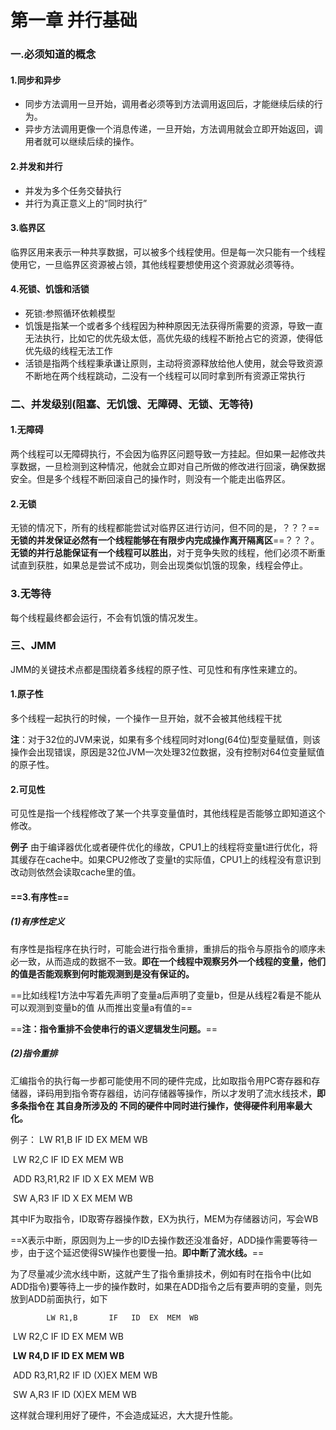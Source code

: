 # 第一章 并行基础

### 一.必须知道的概念

#### 1.同步和异步

* 同步方法调用一旦开始，调用者必须等到方法调用返回后，才能继续后续的行为。
* 异步方法调用更像一个消息传递，一旦开始，方法调用就会立即开始返回，调用者就可以继续后续的操作。

#### 2.并发和并行

* 并发为多个任务交替执行
* 并行为真正意义上的“同时执行”

#### 3.临界区

临界区用来表示一种共享数据，可以被多个线程使用。但是每一次只能有一个线程使用它，一旦临界区资源被占领，其他线程要想使用这个资源就必须等待。

#### 4.死锁、饥饿和活锁

* 死锁:参照循环依赖模型
* 饥饿是指某一个或者多个线程因为种种原因无法获得所需要的资源，导致一直无法执行，比如它的优先级太低，高优先级的线程不断抢占它的资源，使得低优先级的线程无法工作
* 活锁是指两个线程秉承谦让原则，主动将资源释放给他人使用，就会导致资源不断地在两个线程跳动，二没有一个线程可以同时拿到所有资源正常执行

### 二、并发级别(阻塞、无饥饿、无障碍、无锁、无等待)

#### 1.无障碍

两个线程可以无障碍执行，不会因为临界区问题导致一方挂起。但如果一起修改共享数据，一旦检测到这种情况，他就会立即对自己所做的修改进行回滚，确保数据安全。但是多个线程不断回滚自己的操作时，则没有一个能走出临界区。

#### 2.无锁

无锁的情况下，所有的线程都能尝试对临界区进行访问，但不同的是，？？？==**无锁的并发保证必然有一个线程能够在有限步内完成操作离开隔离区**==？？？。**无锁的并行总能保证有一个线程可以胜出**，对于竞争失败的线程，他们必须不断重试直到获胜，如果总是尝试不成功，则会出现类似饥饿的现象，线程会停止。

### 3.无等待

每个线程最终都会运行，不会有饥饿的情况发生。

### 三、JMM

JMM的关键技术点都是围绕着多线程的原子性、可见性和有序性来建立的。

#### 1.原子性

多个线程一起执行的时候，一个操作一旦开始，就不会被其他线程干扰

**注**：对于32位的JVM来说，如果有多个线程同时对long(64位)型变量赋值，则该操作会出现错误，原因是32位JVM一次处理32位数据，没有控制对64位变量赋值的原子性。

#### 2.可见性

可见性是指一个线程修改了某一个共享变量值时，其他线程是否能够立即知道这个修改。

**例子** 由于编译器优化或者硬件优化的缘故，CPU1上的线程将变量t进行优化，将其缓存在cache中。如果CPU2修改了变量t的实际值，CPU1上的线程没有意识到改动则依然会读取cache里的值。

#### ==3.有序性==

##### (1)有序性定义

有序性是指程序在执行时，可能会进行指令重排，重排后的指令与原指令的顺序未必一致，从而造成的数据不一致。**即在一个线程中观察另外一个线程的变量，他们的值是否能观察到何时能观测到是没有保证的。**

==比如线程1方法中写着先声明了变量a后声明了变量b，但是从线程2看是不能从 可以观测到变量b的值 从而推出变量a有值的==

==**注：指令重排不会使串行的语义逻辑发生问题。**==

##### (2)指令重排

汇编指令的执行每一步都可能使用不同的硬件完成，比如取指令用PC寄存器和存储器，译码用到指令寄存器组，访问存储器等操作，所以才发明了流水线技术，**即多条指令在 其自身所涉及的 不同的硬件中同时进行操作，使得硬件利用率最大化。**

例子： LW R1,B       IF   ID  EX  MEM  WB

​			 LW R2,C			  IF  ID  EX  MEM  WB

​			 ADD R3,R1,R2          IF  ID     X       EX  MEM  WB   

​			 SW A,R3                          IF      ID     X    EX       MEM   WB     

其中IF为取指令，ID取寄存器操作数，EX为执行，MEM为存储器访问，写会WB

==X表示中断，原因则为上一步的ID去操作数还没准备好，ADD操作需要等待一步，由于这个延迟使得SW操作也要慢一拍。**即中断了流水线。**==

为了尽量减少流水线中断，这就产生了指令重排技术，例如有时在指令中(比如ADD指令)要等待上一步的操作数时，如果在ADD指令之后有要声明的变量，则先放到ADD前面执行，如下

 			LW R1,B       IF   ID  EX  MEM  WB

​			 LW R2,C			  IF  ID  EX  MEM  WB

​			 **LW R4,D					 IF  ID  EX  MEM  WB**

​			 ADD R3,R1,R2          	   IF  ID     (X)EX  MEM  WB   

​			 SW A,R3                          		IF      ID     (X)EX       MEM   WB     

这样就合理利用好了硬件，不会造成延迟，大大提升性能。